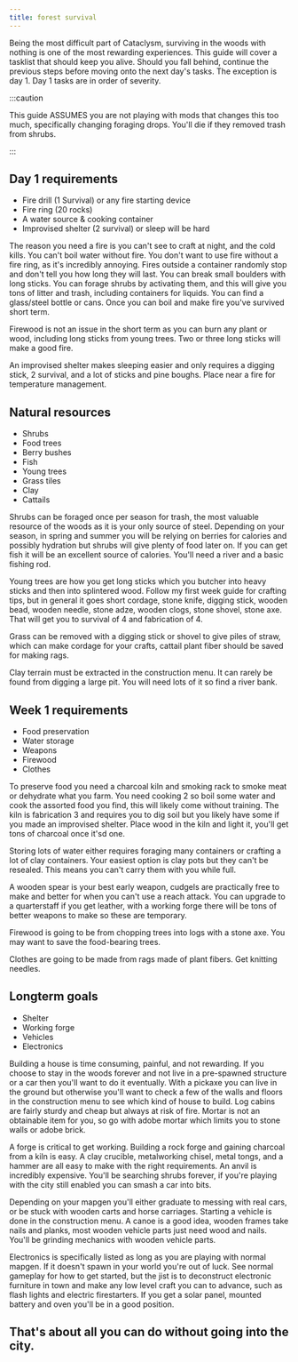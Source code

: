 ```yaml
---
title: forest survival
---
```


Being the most difficult part of Cataclysm, surviving in the woods with nothing is one of the most
rewarding experiences. This guide will cover a tasklist that should keep you alive. Should you fall
behind, continue the previous steps before moving onto the next day's tasks. The exception is day 1.
Day 1 tasks are in order of severity.

:::caution

This guide ASSUMES you are not playing with mods that changes this too much, specifically changing
foraging drops. You'll die if they removed trash from shrubs.

:::

## Day 1 requirements

- Fire drill (1 Survival) or any fire starting device
- Fire ring (20 rocks)
- A water source & cooking container
- Improvised shelter (2 survival) or sleep will be hard

The reason you need a fire is you can't see to craft at night, and the cold kills. You can't boil
water without fire. You don't want to use fire without a fire ring, as it's incredibly annoying.
Fires outside a container randomly stop and don't tell you how long they will last. You can break
small boulders with long sticks. You can forage shrubs by activating them, and this will give you
tons of litter and trash, including containers for liquids. You can find a glass/steel bottle or
cans. Once you can boil and make fire you've survived short term.

Firewood is not an issue in the short term as you can burn any plant or wood, including long sticks
from young trees. Two or three long sticks will make a good fire.

An improvised shelter makes sleeping easier and only requires a digging stick, 2 survival, and a lot
of sticks and pine boughs. Place near a fire for temperature management.

## Natural resources

- Shrubs
- Food trees
- Berry bushes
- Fish
- Young trees
- Grass tiles
- Clay
- Cattails

Shrubs can be foraged once per season for trash, the most valuable resource of the woods as it is
your only source of steel. Depending on your season, in spring and summer you will be relying on
berries for calories and possibly hydration but shrubs will give plenty of food later on. If you can
get fish it will be an excellent source of calories. You'll need a river and a basic fishing rod.

Young trees are how you get long sticks which you butcher into heavy sticks and then into splintered
wood. Follow my first week guide for crafting tips, but in general it goes short cordage, stone
knife, digging stick, wooden bead, wooden needle, stone adze, wooden clogs, stone shovel, stone axe.
That will get you to survival of 4 and fabrication of 4.

Grass can be removed with a digging stick or shovel to give piles of straw, which can make cordage
for your crafts, cattail plant fiber should be saved for making rags.

Clay terrain must be extracted in the construction menu. It can rarely be found from digging a large
pit. You will need lots of it so find a river bank.

## Week 1 requirements

- Food preservation
- Water storage
- Weapons
- Firewood
- Clothes

To preserve food you need a charcoal kiln and smoking rack to smoke meat or dehydrate what you farm.
You need cooking 2 so boil some water and cook the assorted food you find, this will likely come
without training. The kiln is fabrication 3 and requires you to dig soil but you likely have some if
you made an improvised shelter. Place wood in the kiln and light it, you'll get tons of charcoal
once it'sd one.

Storing lots of water either requires foraging many containers or crafting a lot of clay containers.
Your easiest option is clay pots but they can't be resealed. This means you can't carry them with
you while full.

A wooden spear is your best early weapon, cudgels are practically free to make and better for when
you can't use a reach attack. You can upgrade to a quarterstaff if you get leather, with a working
forge there will be tons of better weapons to make so these are temporary.

Firewood is going to be from chopping trees into logs with a stone axe. You may want to save the
food-bearing trees.

Clothes are going to be made from rags made of plant fibers. Get knitting needles.

## Longterm goals

- Shelter
- Working forge
- Vehicles
- Electronics

Building a house is time consuming, painful, and not rewarding. If you choose to stay in the woods
forever and not live in a pre-spawned structure or a car then you'll want to do it eventually. With
a pickaxe you can live in the ground but otherwise you'll want to check a few of the walls and
floors in the construction menu to see which kind of house to build. Log cabins are fairly sturdy
and cheap but always at risk of fire. Mortar is not an obtainable item for you, so go with adobe
mortar which limits you to stone walls or adobe brick.

A forge is critical to get working. Building a rock forge and gaining charcoal from a kiln is easy.
A clay crucible, metalworking chisel, metal tongs, and a hammer are all easy to make with the right
requirements. An anvil is incredibly expensive. You'll be searching shrubs forever, if you're
playing with the city still enabled you can smash a car into bits.

Depending on your mapgen you'll either graduate to messing with real cars, or be stuck with wooden
carts and horse carriages. Starting a vehicle is done in the construction menu. A canoe is a good
idea, wooden frames take nails and planks, most wooden vehicle parts just need wood and nails.
You'll be grinding mechanics with wooden vehicle parts.

Electronics is specifically listed as long as you are playing with normal mapgen. If it doesn't
spawn in your world you're out of luck. See normal gameplay for how to get started, but the jist is
to deconstruct electronic furniture in town and make any low level craft you can to advance, such as
flash lights and electric firestarters. If you get a solar panel, mounted battery and oven you'll be
in a good position.

## That's about all you can do without going into the city.
